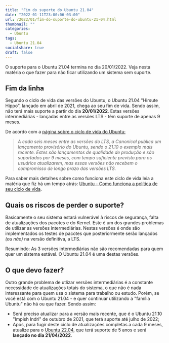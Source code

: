 ```yaml
---
title: "Fim do suporte do Ubuntu 21.04"
date: "2022-01-11T23:00:06-03:00"
url: /2022/01/fim-do-suporte-do-ubuntu-21-04.html
thumbnail: ""
categories:
  - Ubuntu
tags:
  - Ubuntu 21.04
socialshare: true
draft: false
---
```

O suporte para o Ubuntu 21.04 termina no dia 20/01/2022. Veja nesta matéria o que fazer para não ficar utilizando um sistema sem suporte.

<!--more-->

## Fim da linha 

Segundo o ciclo de vida das versões do Ubuntu, o Ubuntu 21.04 "Hirsute Hippo", lançado em abril de 2021, chega ao seu fim de vida. Sendo assim, não terá mais suporte a partir do dia **20/01/2022**. Estas versões intermediárias - lançadas entre as versões LTS - têm suporte de apenas 9 meses. 

De acordo com a <a href="https://ubuntu.com/about/release-cycle" target="_blank">página sobre o ciclo de vida do Ubuntu:</a>

>_A cada seis meses entre as versões do LTS, a Canonical publica um lançamento provisório do Ubuntu, sendo o 21.10 o exemplo mais recente. Estes são lançamentos de qualidade de produção e são suportados por 9 meses, com tempo suficiente previsto para os usuários atualizarem, mas essas versões não recebem o compromisso de longo prazo das versões LTS._

Para saber mais detalhes sobre como funciona este ciclo de vida leia a matéria que fiz há um tempo atrás: <a href="https://info.wsouza.com.br/2019/03/ubuntu-como-funciona-politica-de-seu-ciclo-de-vida.html" target="_blank">Ubuntu - Como funciona a política de seu ciclo de vida</a>.

## Quais os riscos de perder o suporte?

Basicamente o seu sistema estará vulnerável à riscos de segurança, falta de atualizações dos pacotes e do Kernel. Este é um dos grandes problemas de utilizar as versões intermediárias. Nestas versões é onde são implementados os testes de pacotes que posteriormente serão lançados _(ou não)_ na versão definitiva, a LTS. 

Resumindo: As 3 versões intermediárias não são recomendadas para quem quer um sistema estável. O Ubuntu 21.04 é uma destas versões.


## O que devo fazer?

Outro grande problema de utlizar versões intermediárias é a constante necessidade de atualizações totais do sistema, o que não é nada interessante para quem usa o sistema para trabalho ou estudo. Porém, se você está com o Ubuntu 21.04 - e quer continuar utilizando a "família Ubuntu" não há ou que fazer. Sendo assim:

* Será preciso atualizar para a versão mais recente, que é o Ubuntu 21.10 "Impish Indri" de outubro de 2021, que terá suporte até julho de 2022;
* Após, para fugir deste ciclo de atualizações completas a cada 9 meses, atualize para o <a href="https://info.wsouza.com.br/tags/ubuntu-22.04/" target="_blank">Ubuntu 22.04</a>, que terá suporte de 5 anos e será **lançado no dia 21/04/2022**.
